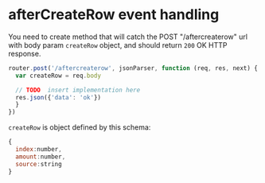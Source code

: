 # afterCreateRow event handling

You need to create method that will catch the POST "/aftercreaterow" url with body param `createRow` object, and should return `200` OK HTTP response. 

```javascript
router.post('/aftercreaterow', jsonParser, function (req, res, next) {
  var createRow = req.body

  // TODO  insert implementation here
  res.json({'data': 'ok'})
  }
})
```
`createRow` is object defined by this schema:

```javascript
{
  index:number,
  amount:number,
  source:string
}
``` 